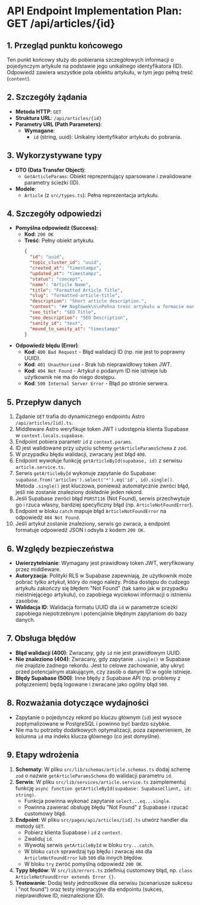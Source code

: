 # API Endpoint Implementation Plan: GET /api/articles/{id}

## 1. Przegląd punktu końcowego

Ten punkt końcowy służy do pobierania szczegółowych informacji o pojedynczym artykule na podstawie jego unikalnego identyfikatora (ID). Odpowiedź zawiera wszystkie pola obiektu artykułu, w tym jego pełną treść (`content`).

## 2. Szczegóły żądania

- **Metoda HTTP**: `GET`
- **Struktura URL**: `/api/articles/{id}`
- **Parametry URL (Path Parameters)**:
  - **Wymagane**:
    - `id` (string, uuid): Unikalny identyfikator artykułu do pobrania.

## 3. Wykorzystywane typy

- **DTO (Data Transfer Object)**:
  - `GetArticleParams`: Obiekt reprezentujący sparsowane i zwalidowane parametry ścieżki (ID).
- **Modele**:
  - `Article` (z `src/types.ts`): Pełna reprezentacja artykułu.

## 4. Szczegóły odpowiedzi

- **Pomyślna odpowiedź (Success)**:
  - **Kod**: `200 OK`
  - **Treść**: Pełny obiekt artykułu.
    ```json
    {
      "id": "uuid",
      "topic_cluster_id": "uuid",
      "created_at": "timestampz",
      "updated_at": "timestampz",
      "status": "concept",
      "name": "Article Name",
      "title": "Formatted Article Title",
      "slug": "formatted-article-title",
      "description": "Short article description.",
      "content": "## Nagłówek\n\nPełna treść artykułu w formacie markdown...",
      "seo_title": "SEO Title",
      "seo_description": "SEO Description",
      "sanity_id": "text",
      "moved_to_sanity_at": "timestampz"
    }
    ```
- **Odpowiedź błędu (Error)**:
  - **Kod**: `400 Bad Request` - Błąd walidacji ID (np. nie jest to poprawny UUID).
  - **Kod**: `401 Unauthorized` - Brak lub nieprawidłowy token JWT.
  - **Kod**: `404 Not Found` - Artykuł o podanym ID nie istnieje lub użytkownik nie ma do niego dostępu.
  - **Kod**: `500 Internal Server Error` - Błąd po stronie serwera.

## 5. Przepływ danych

1.  Żądanie `GET` trafia do dynamicznego endpointu Astro `/api/articles/[id].ts`.
2.  Middleware Astro weryfikuje token JWT i udostępnia klienta Supabase w `context.locals.supabase`.
3.  Endpoint pobiera parametr `id` z `context.params`.
4.  ID jest walidowane przy użyciu schemy `getArticleParamsSchema` z `zod`.
5.  W przypadku błędu walidacji, zwracany jest błąd `400`.
6.  Endpoint wywołuje funkcję `getArticleById(supabase, id)` z serwisu `article.service.ts`.
7.  Serwis `getArticleById` wykonuje zapytanie do Supabase: `supabase.from('articles').select('*').eq('id', id).single()`. Metoda `.single()` jest kluczowa, ponieważ automatycznie zwróci błąd, jeśli nie zostanie znaleziony dokładnie jeden rekord.
8.  Jeśli Supabase zwróci błąd `PGRST116` (Not Found), serwis przechwytuje go i rzuca własny, bardziej specyficzny błąd (np. `ArticleNotFoundError`).
9.  Endpoint w bloku `catch` mapuje błąd `ArticleNotFoundError` na odpowiedź `404 Not Found`.
10. Jeśli artykuł zostanie znaleziony, serwis go zwraca, a endpoint formatuje odpowiedź JSON i odsyła z kodem `200 OK`.

## 6. Względy bezpieczeństwa

- **Uwierzytelnianie**: Wymagany jest prawidłowy token JWT, weryfikowany przez middleware.
- **Autoryzacja**: Polityki RLS w Supabase zapewniają, że użytkownik może pobrać tylko artykuł, który do niego należy. Próba dostępu do cudzego artykułu zakończy się błędem "Not Found" (tak samo jak w przypadku nieistniejącego artykułu), co zapobiega wyciekowi informacji o istnieniu zasobów.
- **Walidacja ID**: Walidacja formatu UUID dla `id` w parametrze ścieżki zapobiega niepotrzebnym i potencjalnie błędnym zapytaniom do bazy danych.

## 7. Obsługa błędów

- **Błąd walidacji (400)**: Zwracany, gdy `id` nie jest prawidłowym UUID.
- **Nie znaleziono (404)**: Zwracany, gdy zapytanie `.single()` w Supabase nie znajdzie żadnego rekordu. Jest to celowe zachowanie, aby ukryć przed potencjalnym atakującym, czy zasób o danym ID w ogóle istnieje.
- **Błędy Supabase (500)**: Inne błędy z Supabase API (np. problemy z połączeniem) będą logowane i zwracane jako ogólny błąd `500`.

## 8. Rozważania dotyczące wydajności

- Zapytanie o pojedynczy rekord po kluczu głównym (`id`) jest wysoce zoptymalizowane w PostgreSQL i powinno być bardzo szybkie.
- Nie ma tu potrzeby dodatkowych optymalizacji, poza zapewnieniem, że kolumna `id` ma indeks klucza głównego (co jest domyślne).

## 9. Etapy wdrożenia

1.  **Schematy**: W pliku `src/lib/schemas/article.schemas.ts` dodaj schemę `zod` o nazwie `getArticleParamsSchema` do walidacji parametru `id`.
2.  **Serwis**: W pliku `src/lib/services/article.service.ts` zaimplementuj funkcję `async function getArticleById(supabase: SupabaseClient, id: string)`.
    - Funkcja powinna wykonać zapytanie `select...eq...single`.
    - Powinna zawierać obsługę błędu "Not Found" z Supabase i rzucać customowy błąd.
3.  **Endpoint**: W pliku `src/pages/api/articles/[id].ts` utwórz handler dla metody `GET`.
    - Pobierz klienta Supabase i `id` z `context`.
    - Zwaliduj `id`.
    - Wywołaj serwis `getArticleById` w bloku `try...catch`.
    - W bloku `catch` sprawdzaj typ błędu i zwracaj `404` dla `ArticleNotFoundError` lub `500` dla innych błędów.
    - W bloku `try` zwróć pomyślną odpowiedź `200 OK`.
4.  **Typy błędów**: W `src/lib/errors.ts` zdefiniuj customowy błąd, np. `class ArticleNotFoundError extends Error {}`.
5.  **Testowanie**: Dodaj testy jednostkowe dla serwisu (scenariusze sukcesu i "not found") oraz testy integracyjne dla endpointu (sukces, nieprawidłowe ID, nieznalezione ID).

